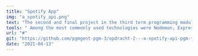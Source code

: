 ```yaml
---
title: "Spotify App"
img: "a_spotify_api.png"
text: "The second and final project in the third term programming module is a Spotify clone project. The goal of this was to create a clone/replica of Spofity, a music app. The backend was prioritized, with a custom API created to add a list of songs, playlists, and a seeder to populate the database with users."
tools: " Among the most commonly used technologies were Nodemon, Express.js, SQLite3, Knex.js, bcrypt, Passport.js, JWT, and Jest."
url: "#"
git: "https://github.com/pgmgent-pgm-3/opdracht-2---a-spotify-api-pgm-thabisadingani"
date: "2021-04-13"
---
```

